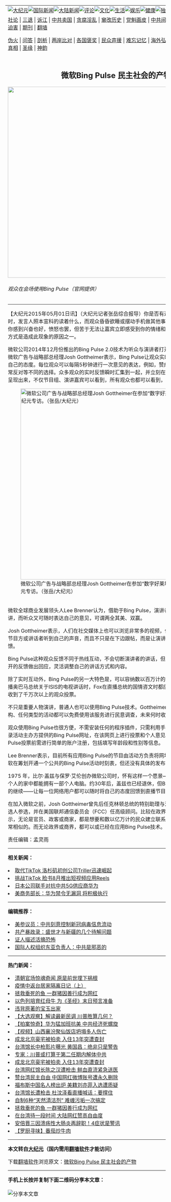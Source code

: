 <a name="1" id="1" target="_blank"></a><span id="1"></span>
<table align=center border="0"><tr><td colspan="2" VALIGN=TOP><a href="https://github.com/utwpym373/djy/blob/master/gb/nsc413.md#1"><img src="https://raw.githubusercontent.com/utwpym373/www/master/t/djy/1.jpg" title="大纪元"></a><a href="https://github.com/utwpym373/djy/blob/master/gb/n24hr.md#1"><img src="https://raw.githubusercontent.com/utwpym373/www/master/t/djy/3.jpg" title="国际新闻"></a><a href="https://github.com/utwpym373/djy/blob/master/gb/nsc413.md#1"><img src="https://raw.githubusercontent.com/utwpym373/www/master/t/djy/4.jpg" title="大陆新闻"></a><a href="https://github.com/utwpym373/djy/blob/master/gb/news392.md#1"><img src="https://raw.githubusercontent.com/utwpym373/www/master/t/djy/5.jpg" title="评论"></a><a href="https://github.com/utwpym373/djy/blob/master/gb/news2007.md#1"><img src="https://raw.githubusercontent.com/utwpym373/www/master/t/djy/6.jpg" title="文化"></a><a href="https://github.com/utwpym373/djy/blob/master/gb/news2008.md#1"><img src="https://raw.githubusercontent.com/utwpym373/www/master/t/djy/7.jpg" title="生活"></a><a href="https://github.com/utwpym373/djy/blob/master/gb/ncyule.md#1"><img src="https://raw.githubusercontent.com/utwpym373/www/master/t/djy/8.jpg" title="娱乐"></a><a href="https://github.com/utwpym373/djy/blob/master/gb/nsc1002.md#1"><img src="https://raw.githubusercontent.com/utwpym373/www/master/t/djy/9.jpg" title="健康"><a href="https://github.com/utwpym373/djy/blob/master/gb/nf6092.md#1"><img src="https://raw.githubusercontent.com/utwpym373/www/master/t/djy/10a.jpg" title="独家"></a><a href="https://github.com/utwpym373/djy/blob/master/gb/nf4514.md#1"><img src="https://raw.githubusercontent.com/utwpym373/www/master/t/djy/12a.jpg" title="头条"></a></td></tr>
<tr><td colspan="2" VALIGN=TOP><a target="_blank" href="https://github.com/utwpym373/djy/blob/master/gb/9p.md#1">社论</a> | <a target="_blank" href="https://github.com/utwpym373/djy/blob/master/gb/nf5657.md#1">三退</a> | <a target="_blank" href="https://github.com/utwpym373/djy/blob/master/gb/nf6124.md#1">诉江</a> | <a target="_blank" href="https://github.com/utwpym373/djy/blob/master/gb/nf1176117.md#1">中共卖国</a> | <a target="_blank" href="https://github.com/utwpym373/djy/blob/master/gb/nf5773.md#1">贪腐淫乱</a> | <a target="_blank" href="https://github.com/utwpym373/djy/blob/master/gb/nf1176115.md#1">窜改历史</a> | <a target="_blank" href="https://github.com/utwpym373/djy/blob/master/gb/nf1176107.md#1">党魁画皮</a> | <a target="_blank" href="https://github.com/utwpym373/djy/blob/master/gb/nf1320400.md#1">中共间谍</a> | <a target="_blank" href="https://github.com/utwpym373/djy/blob/master/gb/nf1176114.md#1">破坏传统</a> | <a target="_blank" href="https://github.com/utwpym373/ntdtv/blob/master/gb/prog447_1.md#1">恶贯满盈</a> | <a target="_blank" href="https://github.com/utwpym373/djy/blob/master/gb/ncid278.md#1">人权</a> | <a target="_blank" href="https://github.com/utwpym373/djy/blob/master/gb/nf1176111.md#1">迫害</a> | <a target="_blank" href="https://gitlab.com/szzdlab/mh-qikan/blob/master/README.md#1">期刊</a> | <a target="_blank" href="https://github.com/utwpym373/www/blob/master/README.md?zsrh#8">翻墙</a></p><p><a target="_blank" href="https://github.com/utwpym373/djy/blob/master/gb/nf5562.md#1">伪火</a> | <a target="_blank" href="https://github.com/utwpym373/djy/blob/master/gb/nf4378.md#1">问答</a> | <a target="_blank" href="https://github.com/utwpym373/djy/blob/master/gb/nf5792.md#1">剖析</a> | <a target="_blank" href="https://github.com/utwpym373/djy/blob/master/gb/nf5735.md#1">两岸比对</a> | <a target="_blank" href="https://github.com/utwpym373/djy/blob/master/gb/nf6119.md#1">各国褒奖</a> | <a target="_blank" href="https://github.com/utwpym373/djy/blob/master/gb/nf6120.md#1">民众声援</a> | <a target="_blank" href="https://github.com/utwpym373/djy/blob/master/gb/nf1188594.md#1">难忘记忆</a> | <a target="_blank" href="https://github.com/utwpym373/djy/blob/master/gb/nf3180.md#1">海外弘传</a> | <a target="_blank" href="https://github.com/utwpym373/djy/blob/master/gb/nf5410.md#1">万人上访</a> | <a target="_blank" href="https://github.com/utwpym373/ntdtv/blob/master/gb/prog1530_1.md#1">和平抗议</a> | <a target="_blank" href="https://github.com/utwpym373/djy/blob/master/gb/nf4386.md#1">支持</a> | <a target="_blank" href="https://github.com/utwpym373/djy/blob/master/gb/nf4389.md#1">真相</a> | <a target="_blank" href="https://github.com/utwpym373/djy/blob/master/gb/nf5790.md#1">圣缘</a> | <a target="_blank" href="https://github.com/utwpym373/djy/blob/master/gb/nf4786.md#1">神韵</a></td></tr>
<tr><td VALIGN=TOP width="626"><h2 align=center>微软Bing Pulse 民主社会的产物</h2>
<img width="600" src="https://i.epochtimes.com/assets/uploads/2015/05/1505011817442700-600x400.jpg" />
<h6>观众在会场使用Bing Pulse（官网提供）
</h6>
<hr>
	<p>【大纪元2015年05月01日讯】（大纪元记者张岳综合报导）你是否有过下面的经历？出席会议时，发言人照本宣科的读着什么，而<ahref="https://github.com/utwpym373/djy/blob/master/gb/tag/%E8%A7%82%E4%BC%97.md#1">观众</a>昏昏欲睡或摆动手机做其他事；在看电视直播节目时，你感到兴奋也好，愤怒也罢，但苦于无法让嘉宾立即感受到你的情绪和意见。单方向的信息传递方式是造成此现象的原因之一。</p>
<p><ahref="https://github.com/utwpym373/djy/blob/master/gb/tag/%E5%BE%AE%E8%BD%AF.md#1">微软</a>公司2014年12月份推出的Bing Pulse 2.0技术为听众与<ahref="https://github.com/utwpym373/djy/blob/master/gb/tag/%E6%BC%94%E8%AE%B2.md#1">演讲</a>者打开一条双向沟通的管道。微软广告与战略部总经理Josh Gottheimer表示，Bing Pulse让<ahref="https://github.com/utwpym373/djy/blob/master/gb/tag/%E8%A7%82%E4%BC%97.md#1">观众</a>实时<ahref="https://github.com/utwpym373/djy/blob/master/gb/tag/%E5%8F%82%E4%B8%8E.md#1">参与</a>其中，并随时表达自己的态度。每位观众可以每隔5秒钟进行一次意见的表达，例如，赞成或反对、非常赞成或非常反对等不同的选择。众多观众的实时反馈瞬时汇集到一起，并立刻在节目的视窗上以曲线形式呈现出来，不仅节目组、<ahref="https://github.com/utwpym373/djy/blob/master/gb/tag/%E6%BC%94%E8%AE%B2.md#1">演讲</a>嘉宾可以看到，所有观众也都可以看到，完全是透明、公开的。<br />
	<figure id="attachment_5855060" style="width: 600px" class="wp-caption aligncenter"><img src="https://i.epochtimes.com/assets/uploads/2015/05/1505011818562700-600x400.jpg" alt="微软公司广告与战略部总经理Josh Gottheimer在参加“数字好莱坞”会议时接受大纪元专访。（张岳/大纪元）" title="微软公司广告与战略部总经理Josh Gottheimer在参加“数字好莱坞”会议时接受大纪元专访。（张岳/大纪元）" width="600" b="400"
	class="size-large wp-image-5855060" /></a><figcaption class="wp-caption-text"><ahref="https://github.com/utwpym373/djy/blob/master/gb/tag/%E5%BE%AE%E8%BD%AF.md#1">微软</a>公司广告与战略部总经理Josh Gottheimer在参加“数字好莱坞”会议时接受大纪元专访。（张岳/大纪元）</figcaption></figure><br />微软全球商业发展领头人Lee Brenner认为，借助于Bing Pulse，演讲者可以让听众更专心听讲，而听众又可随时表达自己的意见，可谓两全其美、双赢。</p>
<p>Josh Gottheimer表示，人们在社交媒体上也可以浏览非常多的视频，但除了观看外，还希望让节目方或讲话者听到自己的声音，而且不只是在下边跟帖，而是让演讲者讲话时就立即看到其反馈。</p>
<p>Bing Pulse这种观众反馈不同于热线互动，不会切断演讲者的讲话，但演讲者却可以对实时而公开的反馈做出回应，灵活调整自己的讲话方式和内容。</p>
<p>除了实时互动外，Bing Pulse的另一大特色是，可以容纳数以百万计的观众同时反馈。CNN在直播奥巴马总统关于ISIS的电视讲话时，Fox在直播总统的国情咨文时都应用过Bing Pulse技术，并收到了千万次以上的观众投票。</p>
<p>不只是重要人物演讲，普通人也可以使用Bing Pulse技术。Gottheimer表示，任何人、任何机构、任何类型的活动都可以免费使用该服务进行民意<ahref="https://github.com/utwpym373/djy/blob/master/gb/tag/%E8%B0%83%E6%9F%A5.md#1">调查</a>，未来何时收费尚不确定。</p>
<p>观众使用Bing Pulse也很方便，不需安装任何的程序插件，只需利用手机或电脑等设备联网，登录活动主办方提供的Bing Pulse网址，在该网页上进行投票和个人意见的表达。观众在使用Bing Pulse投票前需进行简单的账户注册，包括填写年龄段和性别等信息。</p>
<p>Lee Brenner表示，目前所有应用Bing Pulse的节目由活动方负责将网址告知潜在的观众群。微软在筹划开通一个公共的Bing Pulse活动时刻表，但还没有具体的发布时间。</p>
<p>1975 年，比尔·盖兹与保罗·艾伦创办微软公司时，怀有这样一个愿景——让每个人的办公桌及每个人的家中都能拥有一部个人电脑。约30年后，盖兹也已经退休，但Bing Pulse俨然仍是其理念的继续——让每一位网络用户都可以随时将自己的态度回馈到直播节目中。</p>
<p>在加入微软之前，Josh Gottheimer曾先后任克林顿总统的特别助理与演讲撰稿人，协助总统竞选人参选，并在美国联邦通信委员会（FCC）任高级顾问。比较在政界和商界的工作经历，他表示，无论是官员、政客或商家，都是想要和数以亿万计的民众建立联系，在这一点上，目标是非常相似的。而无论政界或商界，都可以或已经在应用Bing Pulse技术。</p>
<p>责任编辑：孟灵雨</p>
	
<hr>


<strong>相关新闻：</strong>
<li><a href="https://github.com/utwpym373/djy/blob/master/gb/20/8/12/n12323893.md#1">取代TikTok 洛杉矶初创公司Triller迅速崛起</a></li>
<li><a href="https://github.com/utwpym373/djy/blob/master/gb/20/7/20/n12268945.md#1">挑战TikTok 脸书8月推出短视频应用Reels</a></li>
<li><a href="https://github.com/utwpym373/djy/blob/master/gb/20/7/15/n12258831.md#1">日本公司联手对抗中共5G供应商华为</a></li>
<li><a href="https://github.com/utwpym373/djy/blob/master/gb/20/6/24/n12208757.md#1">美商务部长：华为禁令无漏洞 将积极执行</a></li>
<hr>


<strong>编辑推荐：</strong>
<li><a href="https://github.com/onzhi266/djy/blob/master/gb/20/2/22/n11887949.md#1">美参议员：中共刻意控制新冠病毒信息流动</a></li>
<li><a href="https://github.com/tsiac2612/djy/blob/master/gb/19/8/5/n11431635.md#1" target="_blank">共产暴政录：盛世才与新疆的几个待解问题</a></li><li><a href="https://github.com/utwpym373/djy/blob/master/gb/16/8/7/n8177641.md?dfh#1" target="_blank">证人描述活摘恐怖</a></li><li><a href="https://github.com/tsiac2612/djy/blob/master/gb/19/7/21/n11398576.md#1" target="_blank">国际人权组织东亚负责人：中共是邪恶的</a></li>
<hr>

<strong>热门新闻：</strong>
<li><a href="https://github.com/utwpym373/djy/blob/master/gb/20/8/23/n12352151.md#1">清朝官场惊魂奇闻 原是前世埋下祸根</a></li>
<li><a href="https://github.com/utwpym373/djy/blob/master/gb/20/8/24/n12353266.md#1">疫情中返台居家隔离日记（上）</a></li>
<li><a href="https://github.com/utwpym373/djy/blob/master/gb/20/8/28/n12363346.md#1">拯救垂死的鱼 一群猪因善行成为网红</a></li>
<li><a href="https://github.com/utwpym373/djy/blob/master/gb/20/8/24/n12353478.md#1">以色列培育红母牛 为《圣经》末日预言准备</a></li>
<li><a href="https://github.com/utwpym373/djy/blob/master/gb/20/6/29/n12218273.md#1">违背原著的宝玉出家</a></li>
<li><a href="https://github.com/utwpym373/djy/blob/master/gb/20/8/29/n12365943.md#1">【大选观察】解读最新民调 川普胜算几何？</a></li>
<li><a href="https://github.com/utwpym373/djy/blob/master/gb/20/8/29/n12365852.md#1">【拍案惊奇】华为猛加班抗美 中共经济死螺旋</a></li>
<li><a href="https://github.com/utwpym373/djy/blob/master/gb/20/8/29/n12366421.md#1">【视频】山西襄汾聚仙饭店坍塌多人伤亡</a></li>
<li><a href="https://github.com/utwpym373/djy/blob/master/gb/20/8/28/n12365016.md#1">成龙北京豪宅被拍卖 入住13年突遭查封</a></li>
<li><a href="https://github.com/utwpym373/djy/blob/master/gb/20/8/28/n12363644.md#1">台湾馆长中枪影片曝光 黄国昌：绝非只是警告</a></li>
<li><a href="https://github.com/utwpym373/djy/blob/master/gb/20/8/28/n12364611.md#1">专家：川普或打算于第二任期内解体中共</a></li>
<li><a href="https://github.com/utwpym373/djy/blob/master/gb/20/8/28/n12365016.md#1">成龙北京豪宅被拍卖 入住13年突遭查封</a></li>
<li><a href="https://github.com/utwpym373/djy/blob/master/gb/20/8/27/n12362745.md#1">台湾网红馆长陈之汉遭枪击 鲜血直流紧急送医</a></li>
<li><a href="https://github.com/utwpym373/djy/blob/master/gb/20/8/27/n12362251.md#1">赞台湾民主自由 中国网红微博账号遭永久删除</a></li>
<li><a href="https://github.com/utwpym373/djy/blob/master/gb/20/8/27/n12362661.md#1">福布斯中国名人榜出炉 美籍刘亦菲入选遭质疑</a></li>
<li><a href="https://github.com/utwpym373/djy/blob/master/gb/20/8/28/n12365345.md#1">台湾馆长遭枪击 杜汶泽看直播喊话：要撑住</a></li>
<li><a href="https://github.com/utwpym373/djy/blob/master/gb/20/8/26/n12357679.md#1">自制6种“天然清洁剂” 难缠污垢一次搞定</a></li>
<li><a href="https://github.com/utwpym373/djy/blob/master/gb/20/8/28/n12363346.md#1">拯救垂死的鱼 一群猪因善行成为网红</a></li>
<li><a href="https://github.com/utwpym373/djy/blob/master/gb/20/8/28/n12363839.md#1">在台湾待一段时间 大陆网红赞高自由度</a></li>
<li><a href="https://github.com/utwpym373/djy/blob/master/gb/20/8/28/n12363975.md#1">安倍晋三因溃疡性大肠炎再辞职！4症状是警讯</a></li>
<li><a href="https://github.com/utwpym373/djy/blob/master/gb/20/8/25/n12357051.md#1">【罗厨寻味】番茄炒牛肉</a></li>
<hr>

<strong>本文转自<a href="https://www.epochtimes.com">大纪元</a>（国内需用<a href="https://github.com/utwpym373/www/blob/master/README.md#8">翻墙软件</a>才能访问）</strong><p>下载<a href="https://github.com/utwpym373/www/blob/master/README.md#8">翻墙软件</a>浏览原文：<a href="https://www.epochtimes.com/gb/15/5/1/n4424372.htm">微软Bing Pulse 民主社会的产物</a></p><hr>

<strong>手机上长按并复制下面二维码分享本文章：</strong><br><br><img src="http://www.szzd.org/v.php?action=qrcode&url=https://github.com/utwpym373/djy/blob/master/gb/15/5/1/n4424372.md%231" title="分享本文章"></td><td VALIGN=TOP><a href="https://github.com/utwpym373/djy/blob/master/gb/16/1/21/n4622075.md?dfh#1" target="_blank"><img src="https://raw.githubusercontent.com/utwpym373/djy/master/gb/300/wei-f1.jpg" title="中共的伪火骗局"  alt="中共的伪火骗局"></a><br><a href="https://github.com/utwpym373/www/blob/master/README.md?dfh#9" target="_blank"><img src="https://raw.githubusercontent.com/utwpym373/djy/master/gb/300/yong-h.jpg" title="永恒的见证"  alt="永恒的见证"></a><br><a href="https://github.com/utwpym373/djy/blob/master/gb/13/9/29/n3974789.md?dfh#1" target="_blank"><img src="https://raw.githubusercontent.com/utwpym373/djy/master/gb/300/shang-lnz.jpg" title="善良女子被中共投男牢"  alt="善良女子被中共投男牢"></a><br><a href="https://github.com/utwpym373/djy/blob/master/gb/16/3/16/n4663449.md?dfh#1" target="_blank"><img src="https://raw.githubusercontent.com/utwpym373/djy/master/gb/300/huo-z3.jpg" title="警卫目击活摘器官"  alt="警卫目击活摘器官"></a><br><a href="https://github.com/utwpym373/djy/blob/master/gb/16/8/7/n8177641.md?dfh#1" target="_blank"><img src="https://raw.githubusercontent.com/utwpym373/djy/master/gb/300/huo-z4.jpg" title="证人描述活摘恐怖"  alt="证人描述活摘恐怖"></a><br><a href="https://github.com/utwpym373/djy/blob/master/gb/10/4/19/n2881569.md?dfh#1" target="_blank"><img src="https://raw.githubusercontent.com/utwpym373/djy/master/gb/300/huo-z1.jpg" title="揭开活摘器官黑幕"  alt="揭开活摘器官黑幕"></a><br><a href="https://github.com/utwpym373/djy/blob/master/gb/10/11/7/n3077476.md?dfh#1" target="_blank"><img src="https://raw.githubusercontent.com/utwpym373/djy/master/gb/300/ma-ks.jpg" title="马克思的成魔之路"  alt="马克思的成魔之路"></a><br><a href="https://github.com/utwpym373/djy/blob/master/gb/14/6/9/n4173977.md?dfh#1" target="_blank"><img src="https://raw.githubusercontent.com/utwpym373/djy/master/gb/300/chang-zs.jpg" title="藏字石 蕴天机"  alt="藏字石 蕴天机"></a><br><a href="https://github.com/utwpym373/djy/blob/master/gb/18/5/10/n10381511.md?dfh#1" target="_blank"><img src="https://raw.githubusercontent.com/utwpym373/djy/master/gb/300/st1.jpg" title="关注3亿人三退"  alt="关注3亿人三退"></a><br><a href="https://github.com/utwpym373/djy/blob/master/gb/18/3/21/n10237682.md?dfh#1" target="_blank"><img src="https://raw.githubusercontent.com/utwpym373/djy/master/gb/300/jie-t.jpg" title="解体中共复兴中华"  alt="解体中共复兴中华"></a><br><a href="https://github.com/utwpym373/djy/blob/master/gb/9/2/9/n2422991.md?dfh#1" target="_blank"><img src="https://raw.githubusercontent.com/utwpym373/djy/master/gb/300/gao-zs.jpg" title="中共迫害良心律师"  alt="中共迫害良心律师"></a><br><a href="https://github.com/utwpym373/djy/blob/master/gb/18/12/9/n10900044.md?dfh#1" target="_blank"><img src="https://raw.githubusercontent.com/utwpym373/djy/master/gb/300/sj1.jpg" title="303万人举报江泽民"  alt="303万人举报江泽民"></a><br><a href="https://github.com/utwpym373/djy/blob/master/gb/18/8/28/n10672014.md?dfh#1" target="_blank"><img src="https://raw.githubusercontent.com/utwpym373/djy/master/gb/300/sj2.jpg" title="这些官员为何起诉江泽民"  alt="这些官员为何起诉江泽民"></a><br><a href="https://github.com/utwpym373/djy/blob/master/gb/8/12/18/n2367165.md?dfh#1" target="_blank"><img src="https://raw.githubusercontent.com/utwpym373/djy/master/gb/300/liangan.jpg" title="海峡两岸的强烈对比"  alt="海峡两岸的强烈对比"></a><br><a href="https://github.com/utwpym373/djy/blob/master/gb/15/12/10/n4593139.md?dfh#1" target="_blank"><img src="https://raw.githubusercontent.com/utwpym373/djy/master/gb/300/jia-ndzl.jpg" title="加拿大总理的贺信"  alt="加拿大总理的贺信"></a><br><a href="https://github.com/utwpym373/djy/blob/master/gb/11/6/17/n3289382.md?dfh#1" target="_blank"><img src="https://raw.githubusercontent.com/utwpym373/djy/master/gb/300/xiao-wd.jpg" title="探寻真相兼听则明"  alt="探寻真相兼听则明"></a><br><a href="https://github.com/utwpym373/djy/blob/master/gb/18/10/27/n10812623.md?dfh#1" target="_blank"><img src="https://raw.githubusercontent.com/utwpym373/djy/master/gb/300/yindu.jpg" title="印度媒体报道东方"  alt="印度媒体报道东方"></a><br><a href="https://github.com/utwpym373/djy/blob/master/gb/18/6/9/n10469652.md?dfh#1" target="_blank"><img src="https://raw.githubusercontent.com/utwpym373/djy/master/gb/300/xie-j.jpg" title="不一样的海外校园"  alt="不一样的海外校园"></a><br><a href="https://github.com/utwpym373/djy/blob/master/gb/7/4/5/n1669415.md?dfh#1" target="_blank"><img src="https://raw.githubusercontent.com/utwpym373/djy/master/gb/300/li-up.jpg" title="从大师到徒弟的传奇"  alt="从大师到徒弟的传奇"></a><br><a href="https://github.com/utwpym373/djy/blob/master/gb/17/5/26/n9191512.md?dfh#1" target="_blank"><img src="https://raw.githubusercontent.com/utwpym373/djy/master/gb/300/zfl2.jpg" title="亿万人与东方一本奇书"  alt="亿万人与东方一本奇书"></a><br><a href="https://github.com/utwpym373/djy/blob/master/gb/13/11/27/n4020290.md?dfh#1" target="_blank"><img src="https://raw.githubusercontent.com/utwpym373/djy/master/gb/300/zhen-h.jpg" title="大陆见不到的震撼场面"  alt="大陆见不到的震撼场面"></a><br><a href="https://github.com/utwpym373/djy/blob/master/gb/15/7/17/n4482910.md?dfh#1" target="_blank"><img src="https://raw.githubusercontent.com/utwpym373/djy/master/gb/300/dalu-sk.jpg" title="人心向善 大陆当初盛况"  alt="人心向善 大陆当初盛况"></a><br><a href="https://github.com/utwpym373/djy/blob/master/gb/19/1/5/n10955468.md?dfh#1" target="_blank"><img src="https://raw.githubusercontent.com/utwpym373/djy/master/gb/300/zfl1.jpg" title="追寻真理 这书讲什么"  alt="追寻真理 这书讲什么"></a><br><a href="https://github.com/utwpym373/www/blob/master/README.md?dfh#1" target="_blank"><img src="https://raw.githubusercontent.com/utwpym373/djy/master/gb/300/fq1.jpg" title="下载免费翻墙软件"  alt="下载免费翻墙软件"></a><br></td></tr></table>
